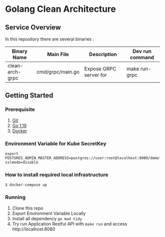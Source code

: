 # Golang Clean Architecture

## Service Overview
In this repository there are several binaries :

| Binary Name     | Main File        | Description            | Dev run command |
|-----------------|------------------|------------------------| --------------- |
| clean-arch-grpc | cmd/grpc/main.go | Expose GRPC server for | make run-grpc   |

## Getting Started

### Prerequisite
1. [Git](https://git-scm.com/)
2. [Go 1.19](https://golang.org/)
3. [Docker](https://www.docker.com/)

### Environment Variable for Kube SecretKey
```
export POSTGRES_ADMIN_MASTER_ADDRESS=postgres://user:root@localhost:8000/demo?sslmode=disable
```

### How to install required local infrastructure
```
$ docker-compose up
```

### Running
1. Clone this repo
2. Export Environment Variable Locally
3. Install all dependency `go mod tidy`
4. Try run Application Restful API with `make run` and access http://localhost:8080

